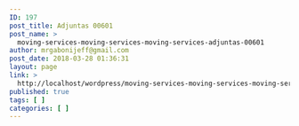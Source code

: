 ```yaml
---
ID: 197
post_title: Adjuntas 00601
post_name: >
  moving-services-moving-services-moving-services-adjuntas-00601
author: mrgabonijeff@gmail.com
post_date: 2018-03-28 01:36:31
layout: page
link: >
  http://localhost/wordpress/moving-services-moving-services-moving-services-adjuntas-00601/
published: true
tags: [ ]
categories: [ ]
---
```

